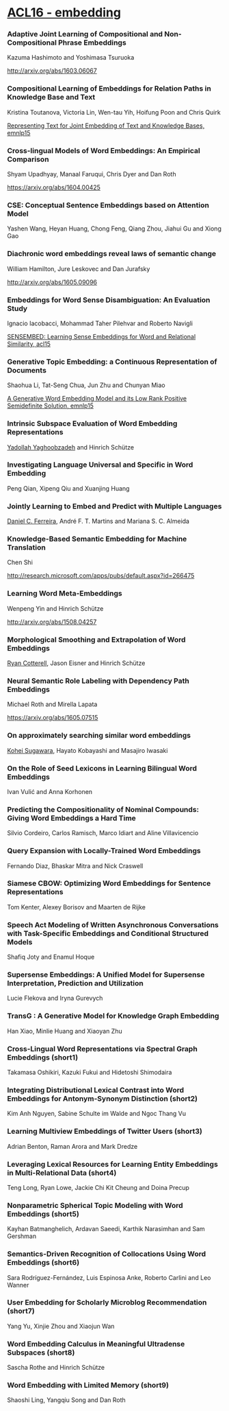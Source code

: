 # [ACL16 - embedding ](http://acl2016.org/index.php?article_id=13)



### Adaptive Joint Learning of Compositional and Non-Compositional Phrase Embeddings
Kazuma Hashimoto and Yoshimasa Tsuruoka

http://arxiv.org/abs/1603.06067

### Compositional Learning of Embeddings for Relation Paths in Knowledge Base and Text
Kristina Toutanova, Victoria Lin, Wen-tau Yih, Hoifung Poon and Chris Quirk

[Representing Text for Joint Embedding of Text and Knowledge Bases, emnlp15](http://cs.stanford.edu/people/danqi/papers/emnlp2015.pdf)

### Cross-lingual Models of Word Embeddings: An Empirical Comparison
Shyam Upadhyay, Manaal Faruqui, Chris Dyer and Dan Roth

https://arxiv.org/abs/1604.00425

### CSE: Conceptual Sentence Embeddings based on Attention Model
Yashen Wang, Heyan Huang, Chong Feng, Qiang Zhou, Jiahui Gu and Xiong Gao

 

### Diachronic word embeddings reveal laws of semantic change
William Hamilton, Jure Leskovec and Dan Jurafsky

http://arxiv.org/abs/1605.09096

### Embeddings for Word Sense Disambiguation: An Evaluation Study
Ignacio Iacobacci, Mohammad Taher Pilehvar and Roberto Navigli

[SENSEMBED: Learning Sense Embeddings for Word and Relational Similarity, acl15](http://wwwusers.di.uniroma1.it/~navigli/pubs/ACL_2015_Iacobaccietal.pdf)

### Generative Topic Embedding: a Continuous Representation of Documents
Shaohua Li, Tat-Seng Chua, Jun Zhu and Chunyan Miao

[A Generative Word Embedding Model and its Low Rank Positive Semidefinite Solution, emnlp15](http://arxiv.org/abs/1508.03826)

### Intrinsic Subspace Evaluation of Word Embedding Representations
[Yadollah Yaghoobzadeh](http://www.cis.uni-muenchen.de/~yadollah/publications.html) and Hinrich Schütze



### Investigating Language Universal and Specific in Word Embedding
Peng Qian, Xipeng Qiu and Xuanjing Huang



### Jointly Learning to Embed and Predict with Multiple Languages
[Daniel C. Ferreira](https://www.cs.cmu.edu/~afm/Home.html), André F. T. Martins and Mariana S. C. Almeida



### Knowledge-Based Semantic Embedding for Machine Translation
Chen Shi

http://research.microsoft.com/apps/pubs/default.aspx?id=266475

### Learning Word Meta-Embeddings
Wenpeng Yin and Hinrich Schütze

http://arxiv.org/abs/1508.04257

### Morphological Smoothing and Extrapolation of Word Embeddings
[Ryan Cotterell](http://hubal.cs.jhu.edu/personal/), Jason Eisner and Hinrich Schütze



### Neural Semantic Role Labeling with Dependency Path Embeddings
Michael Roth and Mirella Lapata

https://arxiv.org/abs/1605.07515

### On approximately searching similar word embeddings
[Kohei Sugawara](http://hayatokobayashi.com/), Hayato Kobayashi and Masajiro Iwasaki



### On the Role of Seed Lexicons in Learning Bilingual Word Embeddings
Ivan Vulić and Anna Korhonen



### Predicting the Compositionality of Nominal Compounds: Giving Word Embeddings a Hard Time
Silvio Cordeiro, Carlos Ramisch, Marco Idiart and Aline Villavicencio



### Query Expansion with Locally-Trained Word Embeddings
Fernando Diaz, Bhaskar Mitra and Nick Craswell



### Siamese CBOW: Optimizing Word Embeddings for Sentence Representations
Tom Kenter, Alexey Borisov and Maarten de Rijke



### Speech Act Modeling of Written Asynchronous Conversations with Task-Specific Embeddings and Conditional Structured Models
Shafiq Joty and Enamul Hoque



### Supersense Embeddings: A Unified Model for Supersense Interpretation, Prediction and Utilization
Lucie Flekova and Iryna Gurevych



### TransG : A Generative Model for Knowledge Graph Embedding
Han Xiao, Minlie Huang and Xiaoyan Zhu



### Cross-Lingual Word Representations via Spectral Graph Embeddings (short1)
Takamasa Oshikiri, Kazuki Fukui and Hidetoshi Shimodaira



### Integrating Distributional Lexical Contrast into Word Embeddings for Antonym-Synonym Distinction (short2)
Kim Anh Nguyen, Sabine Schulte im Walde and Ngoc Thang Vu 



### Learning Multiview Embeddings of Twitter Users (short3)
Adrian Benton, Raman Arora and Mark Dredze



### Leveraging Lexical Resources for Learning Entity Embeddings in Multi-Relational Data (short4)
Teng Long, Ryan Lowe, Jackie Chi Kit Cheung and Doina Precup



### Nonparametric Spherical Topic Modeling with Word Embeddings (short5)
Kayhan Batmanghelich, Ardavan Saeedi, Karthik Narasimhan and Sam Gershman



### Semantics-Driven Recognition of Collocations Using Word Embeddings (short6)
Sara Rodríguez-Fernández, Luis Espinosa Anke, Roberto Carlini and Leo Wanner



### User Embedding for Scholarly Microblog Recommendation (short7)
Yang Yu, Xinjie Zhou and Xiaojun Wan



### Word Embedding Calculus in Meaningful Ultradense Subspaces (short8)
Sascha Rothe and Hinrich Schütze



### Word Embedding with Limited Memory (short9)
Shaoshi Ling, Yangqiu Song and Dan Roth













